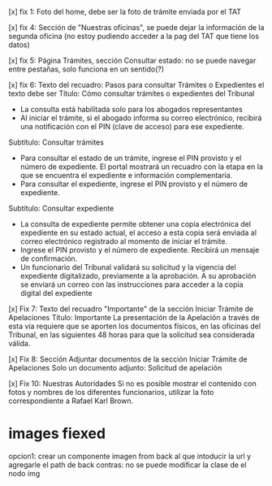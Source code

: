 

[x] fix 1: Foto del home, debe ser la foto de trámite enviada por el TAT

[x] fix 4: Sección de "Nuestras oficinas", se puede dejar la información de la segunda oficina (no estoy pudiendo acceder a la pag del TAT que tiene los datos)


[x] fix 5: Página Trámites, sección Consultar estado: no se puede navegar entre pestañas, solo funciona en un sentido(?)

[x] fix 6: Texto del recuadro: Pasos para consultar Trámites o Expedientes el texto debe ser
Título: Cómo consultar trámites o expedientes del Tribunal
- La consulta está habilitada solo para los abogados representantes
- Al iniciar el trámite, si el abogado informa su correo electrónico, recibirá una notificación con el PIN (clave de acceso) para ese expediente.

Subtítulo: Consultar trámites
- Para consultar el estado de un trámite, ingrese el PIN provisto y el número de expediente. El portal mostrará un recuadro con la etapa en la que se encuentra el expediente e información complementaria.
- Para consultar el expediente, ingrese el PIN provisto y el número de expediente.

Subtítulo: Consultar expediente
- La consulta de expediente permite obtener una copia electrónica del expediente en su estado actual, el acceso a esta copia será enviada al correo electrónico registrado al momento de iniciar el trámite.
- Ingrese el PIN provisto y el número de expediente. Recibirá un mensaje de confirmación.
- Un funcionario del Tribunal validará su solicitud y la vigencia del expediente digitalizado, previamente a la aprobación. A su aprobación se enviará un correo con las instrucciones para acceder a la copia digital del expediente

[x] Fix 7: Texto del recuadro "Importante" de la sección Iniciar Trámite de Apelaciones
Título: Importante
La presentación de la Apelación a través de esta vía requiere que se aporten los documentos físicos, en las oficinas del Tribunal, en las siguientes 48 horas para que la solicitud sea considerada válida.

[x] Fix 8: Sección Adjuntar documentos de la sección Iniciar Trámite de Apelaciones
Solo un documento adjunto: Solicitud de apelación

[x] Fix 10: Nuestras Autoridades
Si no es posible mostrar el contenido con fotos y nombres de los diferentes funcionarios, utilizar la foto correspondiente a Rafael Karl Brown.



# images fiexed 

opcion1:
crear un componente imagen from back al que intoducir la url y agregarle el path de back
contras:
no se puede modificar la clase de el nodo img
